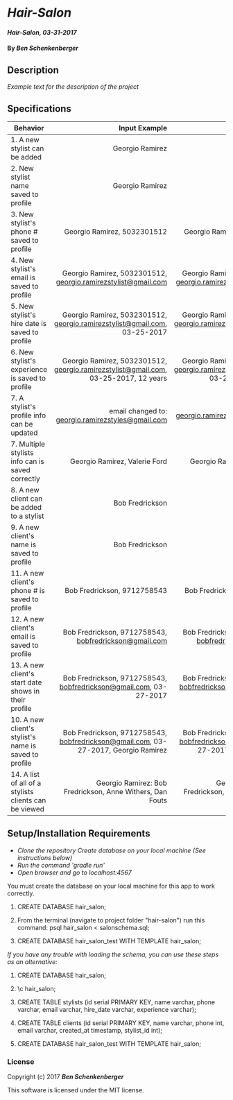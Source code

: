 # _Hair-Salon_

#### _Hair-Salon, 03-31-2017_

#### By _**Ben Schenkenberger**_

## Description
_Example text for the description of the project_


## Specifications

| Behavior                   | Input Example     | Output Example    |
| -------------------------- | -----------------:| -----------------:|
| 1. A new stylist can be added | Georgio Ramirez | Georgio Ramirez |
| 2. New stylist name saved to profile | Georgio Ramirez | Georgio Ramirez |
| 3. New stylist's phone # saved to profile | Georgio Ramirez, 5032301512 | Georgio Ramirez, 5032301512 |
| 4. New stylist's email is saved to profile | Georgio Ramirez, 5032301512, georgio.ramirezstylist@gmail.com | Georgio Ramirez, 5032301512, georgio.ramirezstylist@gmail.com |
| 5. New stylist's hire date is saved to profile | Georgio Ramirez, 5032301512, georgio.ramirezstylist@gmail.com, 03-25-2017 | Georgio Ramirez, 5032301512, georgio.ramirezstylist@gmail.com, 03-25-2017 |
| 6. New stylist's experience is saved to profile | Georgio Ramirez, 5032301512, georgio.ramirezstylist@gmail.com, 03-25-2017, 12 years | Georgio Ramirez, 5032301512, georgio.ramirezstylist@gmail.com, 03-25-2017, 12 years |
| 7. A stylist's profile info can be updated | email changed to: georgio.ramirezstyles@gmail.com | georgio.ramirezstyles@gmail.com |
| 7. Multiple stylists info can is saved correctly | Georgio Ramirez, Valerie Ford | Georgio Ramirez, Valerie Ford |
| 8. A new client can be added to a stylist | Bob Fredrickson | Bob Fredrickson |
| 9. A new client's name is saved to profile | Bob Fredrickson | Bob Fredrickson |
| 11. A new client's phone # is saved to profile | Bob Fredrickson, 9712758543 | Bob Fredrickson, 9712758543 |
| 12. A new client's email is saved to profile | Bob Fredrickson, 9712758543, bobfredrickson@gmail.com | Bob Fredrickson, 9712758543, bobfredrickson@gmail.com |
| 13. A new client's start date shows in their profile | Bob Fredrickson, 9712758543, bobfredrickson@gmail.com, 03-27-2017 | Bob Fredrickson, 9712758543, bobfredrickson@gmail.com, 03-27-2017 |
| 10. A new client's stylist's name is saved to profile | Bob Fredrickson, 9712758543, bobfredrickson@gmail.com, 03-27-2017, Georgio Ramirez | Bob Fredrickson, 9712758543, bobfredrickson@gmail.com, 03-27-2017, Georgio Ramirez |
| 14. A list of all of a stylists clients can be viewed | Georgio Ramirez: Bob Fredrickson, Anne Withers, Dan Fouts | Georgio Ramirez: Bob Fredrickson, Anne Withers, Dan Fouts |

## Setup/Installation Requirements

* _Clone the repository_
*_Create database on your local machine (See instructions below)_*
* _Run the command 'gradle run'_
* _Open browser and go to localhost:4567_

You must create the database on your local machine for this app to work correctly.

1. CREATE DATABASE hair_salon;

2. From the terminal (navigate to project folder "hair-salon") run this command:
psql hair_salon < salonschema.sql;

3. CREATE DATABASE hair_salon_test WITH TEMPLATE hair_salon;


_If you have any trouble with loading the schema, you can use these steps as an alternative:_

1. CREATE DATABASE hair_salon;

2. \c hair_salon;

3. CREATE TABLE stylists (id serial PRIMARY KEY, name varchar, phone varchar, email varchar, hire_date varchar, experience varchar);

4. CREATE TABLE clients (id serial PRIMARY KEY, name varchar, phone int, email varchar, created_at timestamp, stylist_id int);

5. CREATE DATABASE hair_salon_test WITH TEMPLATE hair_salon;

### License

Copyright (c) 2017 **_Ben Schenkenberger_**

This software is licensed under the MIT license.
